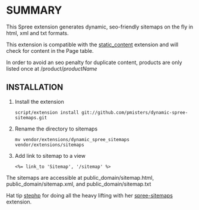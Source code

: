 SUMMARY
=======

This Spree extension generates dynamic, seo-friendly sitemaps on the fly in html, xml and txt formats.

This extension is compatible with the [static_content][1] extension and will check for content in the Page table.

In order to avoid an seo penalty for duplicate content, products are only listed once at /product/_productName_

INSTALLATION
------------

1. Install the extension

    `script/extension install git://github.com/pmisters/dynamic-spree-sitemaps.git`

2. Rename the directory to sitemaps
    
    `mv vendor/extensions/dynamic_spree_sitemaps vendor/extensions/sitemaps`

3. Add link to sitemap to a view
    
    `<%= link_to 'Sitemap', '/sitemap' %>`

The sitemaps are accessible at public_domain/sitemap.html, public_domain/sitemap.xml, and public_domain/sitemap.txt

Hat tip [stephp][2] for doing all the heavy lifting with her [spree-sitemaps][3] extension.

[1]: http://ext.spreecommerce.com/extensions/2-static-content
[2]: http://github.com/stephp
[3]: http://ext.spreecommerce.com/extensions/3-spree-sitemaps

